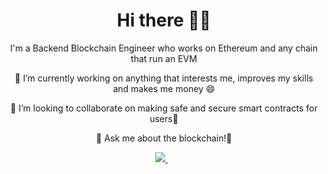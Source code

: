 <div align="center">
  <h1>Hi there 👋🏾</h1>

  <p>I'm a Backend Blockchain Engineer who works on Ethereum and any chain that run an EVM </p>

  <p>🔭 I’m currently working on anything that interests me, improves my skills and makes me money 😄</p>

  <p>👯 I’m looking to collaborate on making safe and secure smart contracts for users👯</p>

  <p>💬 Ask me about the blockchain!💬</p>

  <a href="mailto:okohebina@gmail.com" target="_blank">
  <img src="https://img.shields.io/badge/email me-%23D14836.svg?&style=for-the-badge&logo=gmail&logoColor=white" />
</a>&nbsp;&nbsp;
 </div>

<!--
**Perelyn-sama/Perelyn-sama** is a ✨ _special_ ✨ repository because its `README.md` (this file) appears on your GitHub profile.

Here are some ideas to get you started:

- 🔭 I’m currently working on ...
- 🌱 I’m currently learning ...
- 👯 I’m looking to collaborate on ...
- 🤔 I’m looking for help with ...
- 💬 Ask me about ...
- 📫 How to reach me: ...
- 😄 Pronouns: ...
- ⚡ Fun fact: ...
-->
